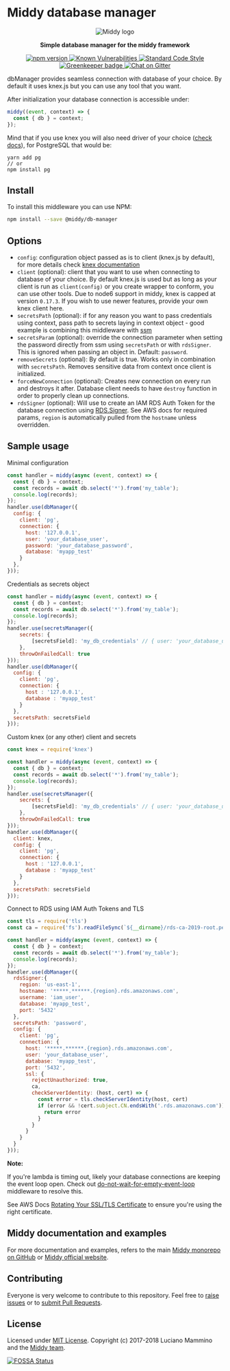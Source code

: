 # Middy database manager

<div align="center">
  <img alt="Middy logo" src="https://raw.githubusercontent.com/middyjs/middy/master/img/middy-logo.png"/>
</div>

<div align="center">
  <p><strong>Simple database manager for the middy framework</strong></p>
</div>

<div align="center">
<p>
  <a href="http://badge.fury.io/js/%40middy%2Fdb-manager">
    <img src="https://badge.fury.io/js/%40middy%2Fdb-manager.svg" alt="npm version" style="max-width:100%;">
  </a>
  <a href="https://snyk.io/test/github/middyjs/middy">
    <img src="https://snyk.io/test/github/middyjs/middy/badge.svg" alt="Known Vulnerabilities" data-canonical-src="https://snyk.io/test/github/middyjs/middy" style="max-width:100%;">
  </a>
  <a href="https://standardjs.com/">
    <img src="https://img.shields.io/badge/code_style-standard-brightgreen.svg" alt="Standard Code Style"  style="max-width:100%;">
  </a>
  <a href="https://greenkeeper.io/">
    <img src="https://badges.greenkeeper.io/middyjs/middy.svg" alt="Greenkeeper badge"  style="max-width:100%;">
  </a>
  <a href="https://gitter.im/middyjs/Lobby">
    <img src="https://badges.gitter.im/gitterHQ/gitter.svg" alt="Chat on Gitter"  style="max-width:100%;">
  </a>
</p>
</div>

dbManager provides seamless connection with database of your choice. By default it uses knex.js but you can use any tool that you want.

After initialization your database connection is accessible under:
```javascript
middy((event, context) => {
  const { db } = context;
});
```

Mind that if you use knex you will also need driver of your choice ([check docs](http://knexjs.org/#Installation-node)), for PostgreSQL that would be:
```
yarn add pg
// or
npm install pg
```


## Install

To install this middleware you can use NPM:

```bash
npm install --save @middy/db-manager
```


## Options

- `config`: configuration object passed as is to client (knex.js by default), for more details check [knex documentation](http://knexjs.org/#Installation-client)
- `client` (optional): client that you want to use when connecting to database of your choice. By default knex.js is used but as long as your client is run as `client(config)` or you create wrapper to conform, you can use other tools. Due to node6 support in middy, knex is capped at version `0.17.3`. If you wish to use newer features, provide your own knex client here.
- `secretsPath` (optional): if for any reason you want to pass credentials using context, pass path to secrets laying in context object - good example is combining this middleware with [ssm](#ssm)
- `secretsParam` (optional): override the connection parameter when setting the password directly from ssm using `secretsPath` or with `rdsSigner`. This is ignored when passing an object in. Default: `password`.
- `removeSecrets` (optional): By default is true. Works only in combination with `secretsPath`. Removes sensitive data from context once client is initialized.
- `forceNewConnection` (optional): Creates new connection on every run and destroys it after. Database client needs to have `destroy` function in order to properly clean up connections.
- `rdsSigner` (optional): Will use to create an IAM RDS Auth Token for the database connection using [RDS.Signer](https://docs.aws.amazon.com/AWSJavaScriptSDK/latest/AWS/RDS/Signer.html). See AWS docs for required params, `region` is automatically pulled from the `hostname` unless overridden.

## Sample usage

Minimal configuration

```javascript
const handler = middy(async (event, context) => {
  const { db } = context;
  const records = await db.select('*').from('my_table');
  console.log(records);
});
handler.use(dbManager({
  config: {
    client: 'pg',
    connection: {
      host: '127.0.0.1',
      user: 'your_database_user',
      password: 'your_database_password',
      database: 'myapp_test'
    }
  },
}));
```

Credentials as secrets object

```javascript
const handler = middy(async (event, context) => {
  const { db } = context;
  const records = await db.select('*').from('my_table');
  console.log(records);
});
handler.use(secretsManager({
    secrets: {
        [secretsField]: 'my_db_credentials' // { user: 'your_database_user', password: 'your_database_password' }
    },
    throwOnFailedCall: true
}));
handler.use(dbManager({
  config: {
    client: 'pg',
    connection: {
      host : '127.0.0.1',
      database : 'myapp_test'
    }
  },
  secretsPath: secretsField
}));
```

Custom knex (or any other) client and secrets

```javascript
const knex = require('knex')

const handler = middy(async (event, context) => {
  const { db } = context;
  const records = await db.select('*').from('my_table');
  console.log(records);
});
handler.use(secretsManager({
    secrets: {
        [secretsField]: 'my_db_credentials' // { user: 'your_database_user', password: 'your_database_password' }
    },
    throwOnFailedCall: true
}));
handler.use(dbManager({
  client: knex,
  config: {
    client: 'pg',
    connection: {
      host : '127.0.0.1',
      database : 'myapp_test'
    }
  },
  secretsPath: secretsField
}));
```

Connect to RDS using IAM Auth Tokens and TLS

```javascript
const tls = require('tls')
const ca = require('fs').readFileSync(`${__dirname}/rds-ca-2019-root.pem`)  // Download from https://docs.aws.amazon.com/AmazonRDS/latest/UserGuide/UsingWithRDS.SSL.html

const handler = middy(async (event, context) => {
  const { db } = context;
  const records = await db.select('*').from('my_table');
  console.log(records);
});
handler.use(dbManager({
  rdsSigner:{
    region: 'us-east-1',
    hostname: '*****.******.{region}.rds.amazonaws.com',
    username: 'iam_user',
    database: 'myapp_test',
    port: '5432'
  },
  secretsPath: 'password',
  config: {
    client: 'pg',
    connection: {
      host: '*****.******.{region}.rds.amazonaws.com',
      user: 'your_database_user',
      database: 'myapp_test',
      port: '5432',
      ssl: {
        rejectUnauthorized: true,
        ca,
        checkServerIdentity: (host, cert) => {
          const error = tls.checkServerIdentity(host, cert)
          if (error && !cert.subject.CN.endsWith('.rds.amazonaws.com')) {
            return error
          }
        }
      }
    }
  }
}));
```

**Note:**

If you're lambda is timing out, likely your database connections are keeping the event loop open. Check out [do-not-wait-for-empty-event-loop](https://github.com/middyjs/middy/tree/master/packages/do-not-wait-for-empty-event-loop) middleware to resolve this.

See AWS Docs [Rotating Your SSL/TLS Certificate](https://docs.aws.amazon.com/AmazonRDS/latest/UserGuide/UsingWithRDS.SSL-certificate-rotation.html) to ensure you're using the right certificate.

## Middy documentation and examples

For more documentation and examples, refers to the main [Middy monorepo on GitHub](https://github.com/middyjs/middy) or [Middy official website](https://middy.js.org).


## Contributing

Everyone is very welcome to contribute to this repository. Feel free to [raise issues](https://github.com/middyjs/middy/issues) or to [submit Pull Requests](https://github.com/middyjs/middy/pulls).


## License

Licensed under [MIT License](LICENSE). Copyright (c) 2017-2018 Luciano Mammino and the [Middy team](https://github.com/middyjs/middy/graphs/contributors).

<a href="https://app.fossa.io/projects/git%2Bgithub.com%2Fmiddyjs%2Fmiddy?ref=badge_large">
  <img src="https://app.fossa.io/api/projects/git%2Bgithub.com%2Fmiddyjs%2Fmiddy.svg?type=large" alt="FOSSA Status"  style="max-width:100%;">
</a>
